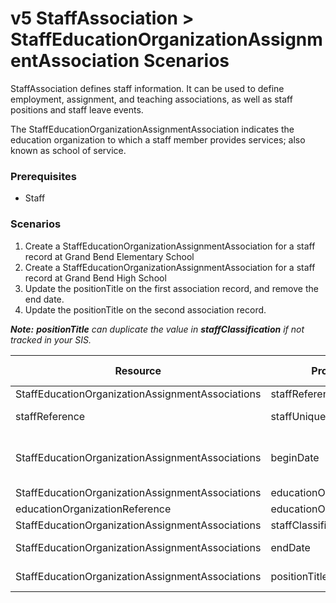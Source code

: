 # v5 StaffAssociation > StaffEducationOrganizationAssignmentAssociation Scenarios

StaffAssociation defines staff information. It can be used to define employment,
assignment, and teaching associations, as well as staff positions and staff
leave events.

The StaffEducationOrganizationAssignmentAssociation indicates the education
organization to which a staff member provides services; also known as school of
service.

### Prerequisites

* Staff

### Scenarios

1. Create a StaffEducationOrganizationAssignmentAssociation for a staff record
    at Grand Bend Elementary School
2. Create a StaffEducationOrganizationAssignmentAssociation for a staff record
    at Grand Bend High School
3. Update the positionTitle on the first association record, and remove the end
    date.
4. Update the positionTitle on the second association record.

***Note:** **positionTitle** can duplicate the value in **staffClassification**
if not tracked in your SIS.*

| Resource | Property Name | Is Collection | Data Type | Required / Optional | Scenario 1  <br/>POST | Scenario 2  <br/>POST | Scenario 3  <br/>PUT | Scenario 4  <br/>PUT |
| --- | --- | --- | --- | --- | --- | --- | --- | --- |
| StaffEducationOrganizationAssignmentAssociations | staffReference | FALSE | staffReference | REQUIRED |     |     |     |     |
| staffReference | staffUniqueId | FALSE | string | REQUIRED | ["207220"  if possible<br/>| system value] | ["207269"  if possible<br/>| system value] | ["207220"  if possible<br/>| system value] | ["207269"  if possible<br/>| system value] |
| StaffEducationOrganizationAssignmentAssociations | beginDate | FALSE | date | REQUIRED | 01/02/<br/>[Current School Year] | 08/01/<br/>[Current School Year] | 01/01/<br/>[Current School Year] | 08/01/<br/>[Current School Year] |
| StaffEducationOrganizationAssignmentAssociations | educationOrganizationReference | FALSE | educationOrganizationReference | REQUIRED |     |     |     |     |
| educationOrganizationReference | educationOrganizationId | FALSE | integer | REQUIRED | 255901107 | 255901001 | 255901107 | 255901001 |
| StaffEducationOrganizationAssignmentAssociations | staffClassificationDescriptor | FALSE | staffClassificationDescriptor | REQUIRED | Teacher | Teacher | Teacher | Teacher |
| StaffEducationOrganizationAssignmentAssociations | endDate | FALSE | date | REQUIRED | 01/03/[Current School Year] |     |     |     |
| StaffEducationOrganizationAssignmentAssociations | positionTitle | FALSE | string | REQUIRED | 1st Grade teacher | 9th Grade Teacher | 2nd Grade teacher | 10th Grade Teacher |
